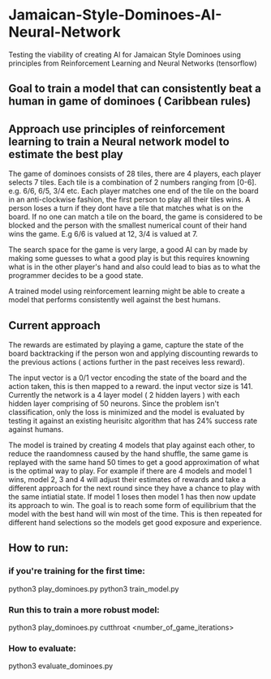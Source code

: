 # Jamaican-Style-Dominoes-AI-Neural-Network
Testing the viability of creating AI for Jamaican Style Dominoes using principles from Reinforcement Learning and Neural Networks (tensorflow)

## Goal to train a model that can consistently beat a human in game of dominoes ( Caribbean rules)

## Approach use principles of reinforcement learning to train a Neural network model to estimate the best play

The game of dominoes consists of 28 tiles, there are 4 players, each player selects 7 tiles. Each tile is a combination of 2 numbers ranging from [0-6]. e.g. 6/6, 6/5, 3/4 etc.
Each player matches one end of the tile on the board in an anti-clockwise fashion, the first person to play all their tiles wins. A person loses a turn
if they dont have a tile that matches what is on the board. If no one can match a tile on the board, the game is considered to be blocked and the person
with the smallest numerical count of their hand wins the game. E.g 6/6 is valued at 12, 3/4 is valued at 7.

The search space for the game is very large, a good AI can by made by making some guesses to what a good play is but this requires knowning what is in
the other player's hand and also could lead to bias as to what the programmer decides to be a good state.

A trained model using reinforcement learning might be able to create a model that performs consistently well against the best humans.

## Current approach

The rewards are estimated by playing a game, capture the state of the board backtracking if the person won and applying discounting rewards to the previous 
actions ( actions further in the past receives less reward).

The input vector is a 0/1 vector encoding the state of the board and the action taken, this is then mapped to a reward. the input vector size is 141.
Currently the network is a 4 layer model ( 2 hidden layers ) with each hidden layer comprising of 50 neurons. Since the problem isn't classification,
only the loss is minimized and the model is evaluated by testing it against an existing heurisitc algorithm that has 24% success rate against humans.

The model is trained by creating 4 models that play against each other, to reduce the raandomness caused by the hand shuffle, the same game is replayed
with the same hand 50 times to get a good approximation of what is the optimal way to play. For example if there are 4 models and model 1 wins, model
2, 3 and 4 will adjust their estimates of rewards and take a different approach for the next round since they have a chance to play with the same 
intiatial state. If model 1 loses then model 1 has then now update its approach to win. The goal is to reach some form of equilibrium that the model
with the best hand will win most of the time. This is then repeated for different hand selections so the models get good exposure and experience.


## How to run:

### if you're training for the first time:
python3 play_dominoes.py
python3 train_model.py 

### Run this to train a more robust model:
python3 play_dominoes.py cutthroat <number_of_game_iterations>


### How to evaluate:

python3 evaluate_dominoes.py
